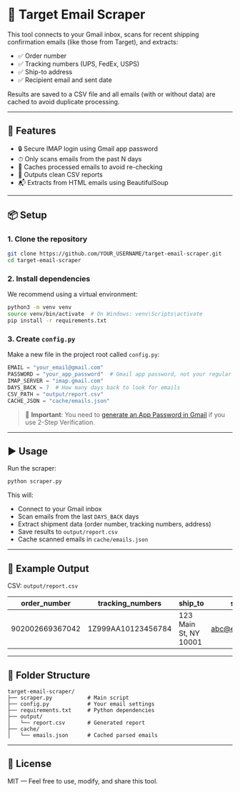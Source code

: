 # 🎯 Target Email Scraper

This tool connects to your Gmail inbox, scans for recent shipping confirmation emails (like those from Target), and extracts:

- ✅ Order number  
- ✅ Tracking numbers (UPS, FedEx, USPS)  
- ✅ Ship-to address  
- ✅ Recipient email and sent date  

Results are saved to a CSV file and all emails (with or without data) are cached to avoid duplicate processing.

---

## 🚀 Features

- 🔒 Secure IMAP login using Gmail app password  
- ⏱ Only scans emails from the past N days  
- 📨 Caches processed emails to avoid re-checking  
- 📁 Outputs clean CSV reports  
- 📬 Extracts from HTML emails using BeautifulSoup

---

## 📦 Setup

### 1. Clone the repository

```bash
git clone https://github.com/YOUR_USERNAME/target-email-scraper.git
cd target-email-scraper
```

### 2. Install dependencies

We recommend using a virtual environment:

```bash
python3 -m venv venv
source venv/bin/activate  # On Windows: venv\Scripts\activate
pip install -r requirements.txt
```

### 3. Create `config.py`

Make a new file in the project root called `config.py`:

```python
EMAIL = "your_email@gmail.com"
PASSWORD = "your_app_password"  # Gmail app password, not your regular password
IMAP_SERVER = "imap.gmail.com"
DAYS_BACK = 7  # How many days back to look for emails
CSV_PATH = "output/report.csv"
CACHE_JSON = "cache/emails.json"
```

> 🔐 **Important**: You need to [generate an App Password in Gmail](https://support.google.com/mail/answer/185833) if you use 2-Step Verification.

---

## ▶️ Usage

Run the scraper:

```bash
python scraper.py
```

This will:
- Connect to your Gmail inbox
- Scan emails from the last `DAYS_BACK` days
- Extract shipment data (order number, tracking numbers, address)
- Save results to `output/report.csv`
- Cache scanned emails in `cache/emails.json`

---

## 🧪 Example Output

CSV: `output/report.csv`

| order_number     | tracking_numbers        | ship_to                 | sent_to               | sent_date             |
|------------------|-------------------------|--------------------------|------------------------|------------------------|
| 902002669367042  | 1Z999AA10123456784      | 123 Main St, NY 10001    | abc@example.com        | 2025-07-21T17:50:54Z   |

---

## 📁 Folder Structure

```
target-email-scraper/
├── scraper.py           # Main script
├── config.py            # Your email settings
├── requirements.txt     # Python dependencies
├── output/
│   └── report.csv       # Generated report
├── cache/
│   └── emails.json      # Cached parsed emails
```

---

## 📄 License

MIT — Feel free to use, modify, and share this tool.
